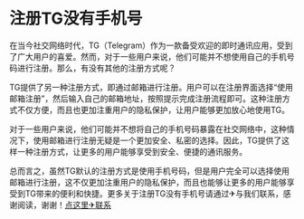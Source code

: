 # 注册TG没有手机号

在当今社交网络时代，TG（Telegram）作为一款备受欢迎的即时通讯应用，受到了广大用户的喜爱。然而，对于一些用户来说，他们可能并不想使用自己的手机号码进行注册。那么，有没有其他的注册方式呢？

TG提供了另一种注册方式，即通过邮箱进行注册。用户可以在注册界面选择“使用邮箱注册”，然后输入自己的邮箱地址，按照提示完成注册流程即可。这种注册方式不仅方便，而且也更加注重用户的隐私保护，让用户能够更加放心地使用TG。

对于一些用户来说，他们可能并不想将自己的手机号码暴露在社交网络中，这种情况下，使用邮箱进行注册无疑是一个更加安全、私密的选择。因此，TG提供了这样一种注册方式，让更多的用户能够享受到安全、便捷的通讯服务。

总而言之，虽然TG默认的注册方式是使用手机号码，但是用户完全可以选择使用邮箱进行注册，这不仅更加注重用户的隐私保护，而且也能够让更多的用户能够享受到TG带来的便利和快捷。更多关于注册TG没有手机号请通过✈与我们联系，感谢阅读，谢谢！[点这里✈联系](https://www.k02.cc)